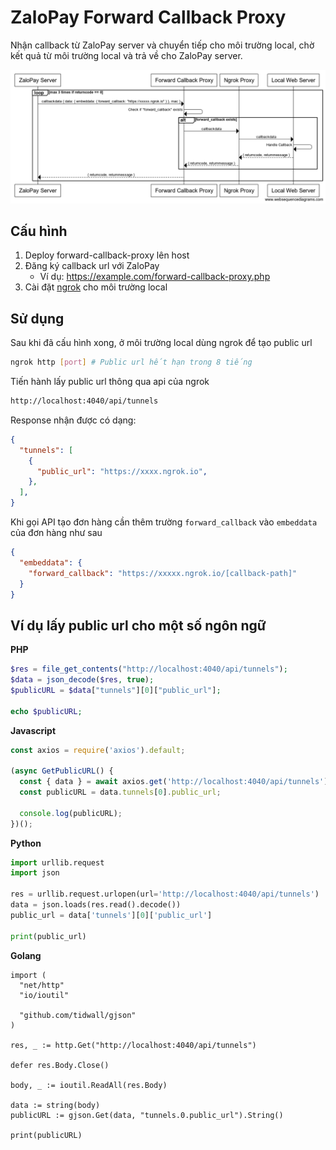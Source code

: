 # ZaloPay Forward Callback Proxy

Nhận callback từ ZaloPay server và chuyển tiếp cho môi trường local, chờ kết quả từ môi trường local và trả về cho ZaloPay server.

![forward-callback-proxy](forward-callback-proxy.png)

## Cấu hình

1. Deploy forward-callback-proxy lên host
2. Đăng ký callback url với ZaloPay
   * Ví dụ: https://example.com/forward-callback-proxy.php
3. Cài đặt [ngrok](https://ngrok.io) cho môi trường local

## Sử dụng

Sau khi đã cấu hình xong, ở môi trường local dùng ngrok để tạo public url

```bash
ngrok http [port] # Public url hết hạn trong 8 tiếng
```

Tiến hành lấy public url thông qua api của ngrok

```bash
http://localhost:4040/api/tunnels
```

Response nhận được có dạng:

```json
{
  "tunnels": [
    {
      "public_url": "https://xxxx.ngrok.io",
    },
  ],
}
```

Khi gọi API tạo đơn hàng cần thêm trường `forward_callback` vào `embeddata` của đơn hàng như sau

```json
{
  "embeddata": {
    "forward_callback": "https://xxxxx.ngrok.io/[callback-path]"
  }
}
```

## Ví dụ lấy public url cho một số ngôn ngữ

**PHP**

```php
$res = file_get_contents("http://localhost:4040/api/tunnels");
$data = json_decode($res, true);
$publicURL = $data["tunnels"][0]["public_url"];

echo $publicURL;
```

**Javascript**

```javascript
const axios = require('axios').default;

(async GetPublicURL() {
  const { data } = await axios.get('http://localhost:4040/api/tunnels');
  const publicURL = data.tunnels[0].public_url;
  
  console.log(publicURL);
})();
```

**Python**

```python
import urllib.request
import json

res = urllib.request.urlopen(url='http://localhost:4040/api/tunnels')
data = json.loads(res.read().decode())
public_url = data['tunnels'][0]['public_url']

print(public_url)
```

**Golang**

```golang
import (
  "net/http"
  "io/ioutil"

  "github.com/tidwall/gjson"
)

res, _ := http.Get("http://localhost:4040/api/tunnels")

defer res.Body.Close()

body, _ := ioutil.ReadAll(res.Body)

data := string(body)
publicURL := gjson.Get(data, "tunnels.0.public_url").String()

print(publicURL)
```
